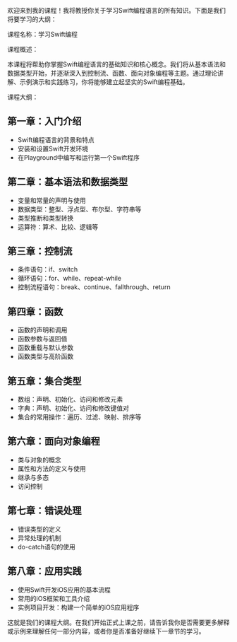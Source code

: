 欢迎来到我的课程！我将教授你关于学习Swift编程语言的所有知识。下面是我们将要学习的大纲：

课程名称：学习Swift编程

课程概述：

本课程将帮助你掌握Swift编程语言的基础知识和核心概念。我们将从基本语法和数据类型开始，并逐渐深入到控制流、函数、面向对象编程等主题。通过理论讲解、示例演示和实践练习，你将能够建立起坚实的Swift编程基础。

课程大纲：

## 第一章：入门介绍

+ Swift编程语言的背景和特点
+ 安装和设置Swift开发环境
+ 在Playground中编写和运行第一个Swift程序

## 第二章：基本语法和数据类型

+ 变量和常量的声明与使用
+ 数据类型：整型、浮点型、布尔型、字符串等
+ 类型推断和类型转换
+ 运算符：算术、比较、逻辑等

## 第三章：控制流

+ 条件语句：if、switch
+ 循环语句：for、while、repeat-while
+ 控制流程语句：break、continue、fallthrough、return

## 第四章：函数

+ 函数的声明和调用
+ 函数参数与返回值
+ 函数重载与默认参数
+ 函数类型与高阶函数

## 第五章：集合类型

+ 数组：声明、初始化、访问和修改元素
+ 字典：声明、初始化、访问和修改键值对
+ 集合的常用操作：遍历、过滤、映射、排序等

## 第六章：面向对象编程

+ 类与对象的概念
+ 属性和方法的定义与使用
+ 继承与多态
+ 访问控制

## 第七章：错误处理

+ 错误类型的定义
+ 异常处理的机制
+ do-catch语句的使用

## 第八章：应用实践

+ 使用Swift开发iOS应用的基本流程
+ 常用的iOS框架和工具介绍
+ 实例项目开发：构建一个简单的iOS应用程序

这就是我们的课程大纲。在我们开始正式上课之前，请告诉我你是否需要更多解释或示例来理解任何一部分内容，或者你是否准备好继续下一章节的学习。
